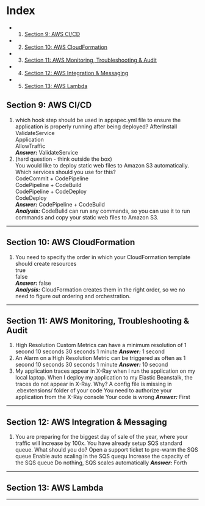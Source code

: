 # Index #
* 1. [Section 9: AWS CI/CD](#l9)
* 2. [Section 10: AWS CloudFormation](#l10)
* 3. [Section 11: AWS Monitoring, Troubleshooting & Audit](#l11)
* 4. [Section 12: AWS Integration & Messaging](#l12)
* 5. [Section 13: AWS Lambda](#l13)

## Section 9:<a name='l9'/> AWS CI/CD ##
1. which hook step should be used in appspec.yml file to ensure the application is properly running after being deployed?
  AfterInstall   
  ValidateService   
  Application   
  AllowTraffic      
  ***Answer:*** ValidateService
2. (hard question - think outside the box)   
    You would like to deploy static web files to Amazon S3 automatically. Which services should you use for this?   
    CodeCommit + CodePipeline   
    CodePipeline + CodeBuild   
    CodePipeline + CodeDeploy   
    CodeDeploy   
  ***Answer:*** CodePipeline + CodeBuild   
  ***Analysis:*** CodeBulid can run any commands, so you can use it to run commands and copy your static web files to Amazon S3.   
---
  ## Section 10:<a name='l10'/> AWS CloudFormation ##
  1. You need to specify the order in which your CloudFormation template should create resources   
    true   
    false   
    ***Answer:*** false   
    ***Analysis:*** CloudFormation creates them in the right order, so we no need to figure out ordering and orchestration.
---
  ## Section 11: AWS Monitoring, Troubleshooting & Audit<a name='l11'/>
  1. High Resolution Custom Metrics can have a minimum resolution of
    1 second
    10 seconds
    30 seconds
    1 minute
    ***Answer:*** 1 second
   2. An Alarm on a High Resolution Metric can be triggered as often as 
    1 second
    10 seconds
    30 seconds
    1 minute
    ***Answer:*** 10 second
   3. My application traces appear in X-Ray when I run the application on my local laptop. When I deploy my application to my Elastic Beanstalk, the traces do not appear in X-Ray. Why?
    A config file is missing in <span style="color=red">.ebextensions/</span> folder of your code
    You need to authorize your application from the X-Ray console
    Your code is wrong
    ***Answer:*** First
---
  ## Section 12: AWS Integration & Messaging<a name='l12'>
  1. You are preparing for the biggest day of sale of the year, where your traffic will increase by 100x. You have already setup SQS standard queue. What should you do?
    Open a support ticket to pre-warm the SQS queue
    Enable auto scaling in the SQS quequ
    Increase the capacity of the SQS queue
    Do nothing, SQS scales automatically
    ***Answer:*** Forth
---
  ## Section 13: AWS Lambda<a name='l13'>
---
  
